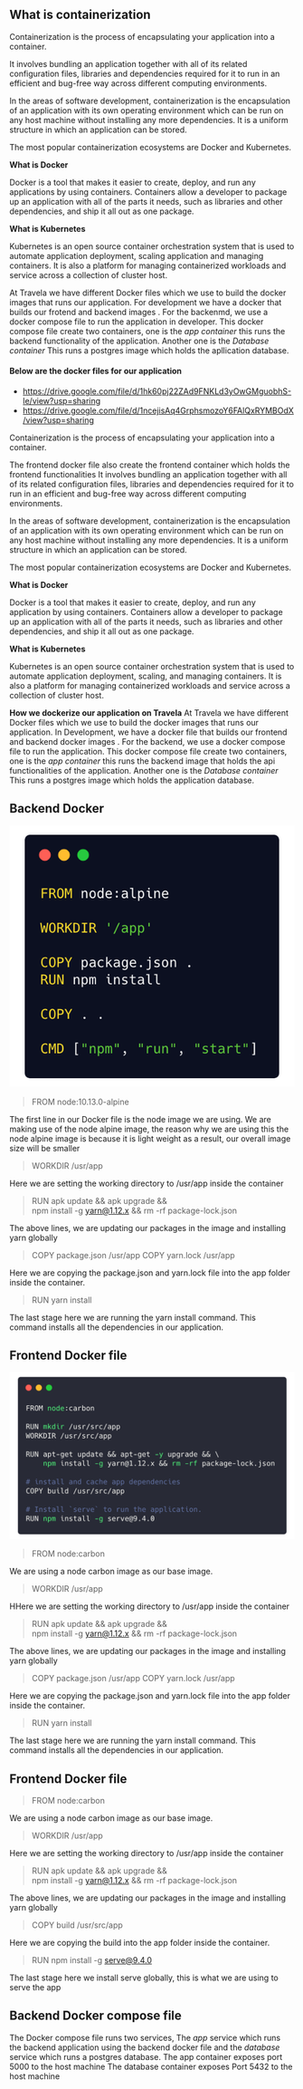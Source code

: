 

## What is containerization

Containerization is the process of encapsulating your application into a container.

It involves bundling an application together with all of its related configuration files, libraries and dependencies required for it to run in an efficient and bug-free way across different computing environments.

In the areas of software development, containerization is the encapsulation of an application with its own operating environment which can be run on any host machine without installing any more dependencies. It is a uniform structure in which an application can be stored.

The most popular containerization ecosystems are Docker and Kubernetes.

**What is Docker**

Docker is a tool that makes it easier to create, deploy, and run any applications by using containers. Containers allow a developer to package up an application with all of the parts it needs, such as libraries and other dependencies, and ship it all out as one package.

**What is Kubernetes**

Kubernetes is an open source container orchestration system that is used to automate application deployment, scaling application and managing containers. It is also a platform for managing containerized workloads and service across a collection of cluster host.

At Travela we have different Docker files which we use to build the docker images that runs our application.
For development we have a docker that builds our frotend and backend images . 
For the backenmd, we use a docker compose file to run the application in developer. This docker compose file create two containers, one is the *app container* this runs the backend functionality of the application. Another one is the *Database container* This runs a postgres image which holds the apllication database.


#### Below are the docker files for our application
- https://drive.google.com/file/d/1hk60pj22ZAd9FNKLd3yOwGMguobhS-le/view?usp=sharing
- https://drive.google.com/file/d/1ncejisAq4GrphsmozoY6FAlQxRYMBOdX/view?usp=sharing

Containerization is the process of encapsulating your application into a container.

The frontend docker file also create the frontend container which holds the frontend functionalities
It involves bundling an application together with all of its related configuration files, libraries and dependencies required for it to run in an efficient and bug-free way across different computing environments.

In the areas of software development, containerization is the encapsulation of an application with its own operating environment which can be run on any host machine without installing any more dependencies. It is a uniform structure in which an application can be stored.

The most popular containerization ecosystems are Docker and Kubernetes.

**What is Docker**

Docker is a tool that makes it easier to create, deploy, and run any application by using containers. Containers allow a developer to package up an application with all of the parts it needs, such as libraries and other dependencies, and ship it all out as one package.

**What is Kubernetes**

Kubernetes is an open source container orchestration system that is used to automate application deployment, scaling, and managing containers. It is also a platform for managing containerized workloads and service across a collection of cluster host.

**How we dockerize our application on Travela**
At Travela we have different Docker files which we use to build the docker images that runs our application.
In Development, we have a docker file that builds our frontend and backend docker images . 
For the backend, we use a docker compose file to run the application. This docker compose file create two containers, one is the *app container* this runs the backend image that holds the api functionalities of the application. Another one is the *Database container* This runs a postgres image which holds the application database.


## Backend Docker 

![dockerfile](img/dockerfile.dev.png)

> FROM node:10.13.0-alpine

The first line in our Docker file is the node image we are using. We are making use of the node alpine image, the reason why we are using this the node alpine image is because it is light weight as a result, our overall image size will be smaller

> WORKDIR /usr/app
> 
Here we are setting the working directory to /usr/app inside the container
> 
> RUN apk update && apk upgrade && \
> npm install -g yarn@1.12.x && rm -rf package-lock.json

The above lines, we are updating our packages in the image and installing yarn globally

> COPY package.json /usr/app
>  COPY yarn.lock /usr/app

Here we are copying the package.json and yarn.lock file into the app folder inside the container.

> RUN yarn install
> 
The last stage here we are running the yarn install command. This command installs all the dependencies in our application.

## Frontend Docker file
![dockerfile](img/docker-frontend.png)

> FROM node:carbon

We are using a node carbon image as our base image.

> WORKDIR /usr/app
> 
HHere we are setting the working directory to /usr/app inside the container
> 
> RUN apk update && apk upgrade && \
> npm install -g yarn@1.12.x && rm -rf package-lock.json

The above lines, we are updating our packages in the image and installing yarn globally

> COPY package.json /usr/app
>  COPY yarn.lock /usr/app

Here we are copying the package.json and yarn.lock file into the app folder inside the container.

> RUN yarn install
> 
The last stage here we are running the yarn install command. This command installs all the dependencies in our application.

## Frontend Docker file

> FROM node:carbon

We are using a node carbon image as our base image.

> WORKDIR /usr/app
> 
Here we are setting the working directory to /usr/app inside the container
> 
> RUN apk update && apk upgrade && \
> npm install -g yarn@1.12.x && rm -rf package-lock.json

The above lines, we are updating our packages in the image and installing yarn globally

> COPY build /usr/src/app

Here we are copying the build into the app folder inside the container.

> RUN npm install -g serve@9.4.0
> 
The last stage here we install serve globally, this is what we are using to serve the app

## Backend Docker compose file
The Docker compose file runs two services, The *app* service which runs the backend application using the backend docker file and the *database* service which runs a postgres database.
The app container  exposes port 5000 to the host machine
The database container exposes Port 5432 to the host machine

